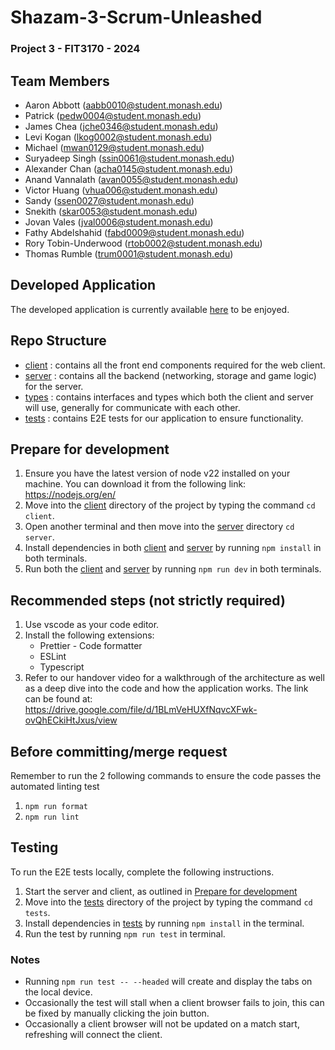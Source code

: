 # Shazam-3-Scrum-Unleashed

### Project 3 - FIT3170 - 2024

## Team Members
- Aaron Abbott (aabb0010@student.monash.edu)
- Patrick (pedw0004@student.monash.edu)
- James Chea (jche0346@student.monash.edu)
- Levi Kogan (lkog0002@student.monash.edu)
- Michael (mwan0129@student.monash.edu)
- Suryadeep Singh (ssin0061@student.monash.edu)
- Alexander Chan (acha0145@student.monash.edu)
- Anand Vannalath (avan0055@student.monash.edu)
- Victor Huang (vhua006@student.monash.edu)
- Sandy (ssen0027@student.monash.edu)
- Snekith (skar0053@student.monash.edu)
- Jovan Vales (jval0006@student.monash.edu)
- Fathy Abdelshahid (fabd0009@student.monash.edu)
- Rory Tobin-Underwood (rtob0002@student.monash.edu)
- Thomas Rumble (trum0001@student.monash.edu)

## Developed Application
The developed application is currently available [here](https://3170.fit/) to be enjoyed.

## Repo Structure

- [client](client) : contains all the front end components required for the web client.
- [server](server)  : contains all the backend (networking, storage and game logic) for the server.
- [types](types) : contains interfaces and types which both the client and server will use, generally for communicate with each other.
- [tests](tests) : contains E2E tests for our application to ensure functionality.

## Prepare for development

1. Ensure you have the latest version of node v22 installed on your machine. You can download it from the following link: https://nodejs.org/en/
2. Move into the [client](client) directory of the project by typing the command `cd client`.
3. Open another terminal and then move into the [server](server) directory `cd server`.
4. Install dependencies in both [client](client) and [server](server) by running `npm install` in both terminals.
5. Run both the [client](client) and [server](server) by running `npm run dev` in both terminals.

## Recommended steps (not strictly required)

1. Use vscode as your code editor.
2. Install the following extensions:
   - Prettier - Code formatter
   - ESLint
   - Typescript
3. Refer to our handover video for a walkthrough of the architecture as well as a deep dive into the code and how the application works. The link can be found at: https://drive.google.com/file/d/1BLmVeHUXfNqvcXFwk-ovQhECkiHtJxus/view

## Before committing/merge request
Remember to run the 2 following commands to ensure the code passes the automated linting test
1. `npm run format`
2. `npm run lint`

## Testing
To run the E2E tests locally, complete the following instructions.

1. Start the server and client, as outlined in [Prepare for development](#Prepare-for-development)
2. Move into the [tests](tests) directory of the project by typing the command `cd tests`.
3. Install dependencies in [tests](tests) by running `npm install` in the terminal.
4. Run the test by running `npm run test` in terminal.

### Notes
- Running `npm run test -- --headed` will create and display the tabs on the local device.
- Occasionally the test will stall when a client browser fails to join, this can be fixed by manually clicking the join button.
- Occasionally a client browser will not be updated on a match start, refreshing will connect the client.



